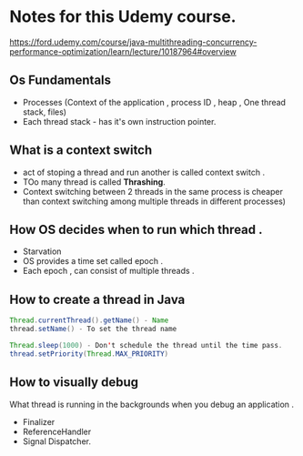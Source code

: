 # Notes for this Udemy course.  

https://ford.udemy.com/course/java-multithreading-concurrency-performance-optimization/learn/lecture/10187964#overview 

## Os Fundamentals
- Processes (Context of the application , process ID , heap , One thread stack, files)
- Each thread stack - has it's own instruction pointer.

## What is a context switch 
- act of stoping a thread and run another is called context switch .
- TOo many thread is called **Thrashing**.
- Context switching between 2 threads in the same process is cheaper than context switching among multiple threads in different processes)

## How OS decides when to run which thread . 
- Starvation 
- OS provides a time set called epoch .
- Each epoch , can consist of multiple threads .



## How to create a thread in Java 

```java
Thread.currentThread().getName() - Name
thread.setName() - To set the thread name

Thread.sleep(1000) - Don't schedule the thread until the time pass.
thread.setPriority(Thread.MAX_PRIORITY) 

```
## How to visually debug
What thread is running in the backgrounds when you debug an application . 
- Finalizer
- ReferenceHandler
- Signal Dispatcher. 
